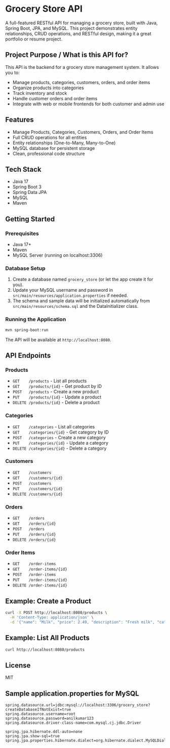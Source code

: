 # Grocery Store API

A full-featured RESTful API for managing a grocery store, built with Java, Spring Boot, JPA, and MySQL. This project demonstrates entity relationships, CRUD operations, and RESTful design, making it a great portfolio or resume project.

## Project Purpose / What is this API for?
This API is the backend for a grocery store management system. It allows you to:
- Manage products, categories, customers, orders, and order items
- Organize products into categories
- Track inventory and stock
- Handle customer orders and order items
- Integrate with web or mobile frontends for both customer and admin use

## Features
- Manage Products, Categories, Customers, Orders, and Order Items
- Full CRUD operations for all entities
- Entity relationships (One-to-Many, Many-to-One)
- MySQL database for persistent storage
- Clean, professional code structure

## Tech Stack
- Java 17
- Spring Boot 3
- Spring Data JPA
- MySQL
- Maven

## Getting Started

### Prerequisites
- Java 17+
- Maven
- MySQL Server (running on localhost:3306)

### Database Setup
1. Create a database named `grocery_store` (or let the app create it for you).
2. Update your MySQL username and password in `src/main/resources/application.properties` if needed.
3. The schema and sample data will be initialized automatically from `src/main/resources/schema.sql` and the DataInitializer class.

### Running the Application
```bash
mvn spring-boot:run
```
The API will be available at `http://localhost:8080`.

## API Endpoints

### Products
- `GET    /products`         - List all products
- `GET    /products/{id}`    - Get product by ID
- `POST   /products`         - Create a new product
- `PUT    /products/{id}`    - Update a product
- `DELETE /products/{id}`    - Delete a product

### Categories
- `GET    /categories`         - List all categories
- `GET    /categories/{id}`    - Get category by ID
- `POST   /categories`         - Create a new category
- `PUT    /categories/{id}`    - Update a category
- `DELETE /categories/{id}`    - Delete a category

### Customers
- `GET    /customers`
- `GET    /customers/{id}`
- `POST   /customers`
- `PUT    /customers/{id}`
- `DELETE /customers/{id}`

### Orders
- `GET    /orders`
- `GET    /orders/{id}`
- `POST   /orders`
- `PUT    /orders/{id}`
- `DELETE /orders/{id}`

### Order Items
- `GET    /order-items`
- `GET    /order-items/{id}`
- `POST   /order-items`
- `PUT    /order-items/{id}`
- `DELETE /order-items/{id}`

## Example: Create a Product
```bash
curl -X POST http://localhost:8080/products \
  -H 'Content-Type: application/json' \
  -d '{"name": "Milk", "price": 2.49, "description": "Fresh milk", "category": {"id": 1}, "stockQuantity": 100}'
```

## Example: List All Products
```bash
curl http://localhost:8080/products
```

## License
MIT

## Sample application.properties for MySQL
```properties
spring.datasource.url=jdbc:mysql://localhost:3306/grocery_store?createDatabaseIfNotExist=true
spring.datasource.username=root
spring.datasource.password=anilkumar123
spring.datasource.driver-class-name=com.mysql.cj.jdbc.Driver

spring.jpa.hibernate.ddl-auto=none
spring.jpa.show-sql=true
spring.jpa.properties.hibernate.dialect=org.hibernate.dialect.MySQLDialect
``` 